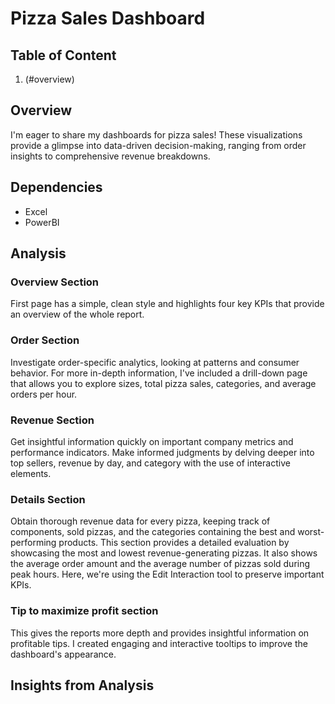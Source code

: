 # Pizza Sales Dashboard

## Table of Content

1. (#overview)

## Overview 

I'm eager to share my dashboards for pizza sales! These visualizations provide a glimpse into data-driven decision-making, ranging from order insights to comprehensive revenue breakdowns.

## Dependencies

- Excel 
- PowerBI

## Analysis 

### Overview Section 

First page has a simple, clean style and highlights four key KPIs that provide an overview of the whole report.

### Order Section 

Investigate order-specific analytics, looking at patterns and consumer behavior. For more in-depth information, I've included a drill-down page that allows you to explore sizes, total pizza sales, categories, and average orders per hour.

### Revenue Section 

Get insightful information quickly on important company metrics and performance indicators. Make informed judgments by delving deeper into top sellers, revenue by day, and category with the use of interactive elements.

### Details Section 

Obtain thorough revenue data for every pizza, keeping track of components, sold pizzas, and the categories containing the best and worst-performing products. This section provides a detailed evaluation by showcasing the most and lowest revenue-generating pizzas. It also shows the average order amount and the average number of pizzas sold during peak hours. Here, we're using the Edit Interaction tool to preserve important KPIs.


### Tip to maximize profit section 

This gives the reports more depth and provides insightful information on profitable tips. I created engaging and interactive tooltips to improve the dashboard's appearance.

## Insights from Analysis

